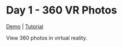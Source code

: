 # Day 1 - 360 VR Photos

[Demo](https://risonsimon.com/projects/day1) | [Tutorial](http://tutorialsforvr.com/360-virtual-reality-photos-tutorial/)


View 360 photos in virtual reality.

